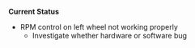 **Current Status**
- RPM control on left wheel not working properly
    - Investigate whether hardware or software bug
